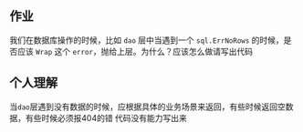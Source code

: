 ## 作业

我们在数据库操作的时候，比如 `dao` 层中当遇到一个 `sql.ErrNoRows` 的时候，是否应该 `Wrap` 这个 `error`，抛给上层。为什么？应该怎么做请写出代码

## 个人理解

当`dao`层遇到没有数据的时候，应根据具体的业务场景来返回，有些时候返回空数据，有些时候必须报404的错
代码没有能力写出来
